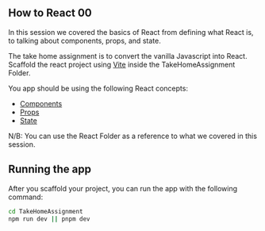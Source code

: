 ## How to React 00

In this session we covered the basics of React from defining what React is, to talking about components, props, and state.

The take home assignment is to convert the vanilla Javascript into React. Scaffold the react project using [Vite](https://vitejs.dev) inside the TakeHomeAssignment Folder.

You app should be using the following React concepts:

- [Components](https://reactjs.org/docs/components-and-props.html)
- [Props](https://reactjs.org/docs/props.html)
- [State](https://reactjs.org/docs/state-and-lifecycle.html)

N/B: You can use the React Folder as a reference to what we covered in this session.

## Running the app

After you scaffold your project, you can run the app with the following command:

```bash
cd TakeHomeAssignment
npm run dev || pnpm dev
```
